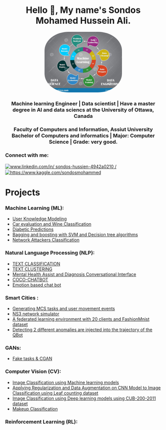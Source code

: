 <h1 align="center">Hello 👋, My name's Sondos Mohamed Hussein Ali.</h1>
<div id="header" align="center">
  <img src=".\Images_pre\ML.jpg" width="250" style="border-radius:31%"/>
</div>
<h3 align="center"> Machine learning Engineer | Data scientist | Have a master degree in AI and data sciencs at the University of Ottawa, Canada</h3>
<h3 align="center"> 
<strong>Faculty of Computers and Information, Assiut University</strong><br/>
	Bachelor of Computers and informatics | Major: Computer Science | Grade: very good. <br/>
	
 </h3>

<h3 align="left">Connect with me:</h3>
<p align="left"> 
<a href="www.linkedin.com/in/ 
sondos-hussien-4942a0210
/" target="blank"><img align="center" src="https://raw.githubusercontent.com/rahuldkjain/github-profile-readme-generator/master/src/images/icons/Social/linked-in-alt.svg" alt="www.linkedin.com/in/ 
sondos-hussien-4942a0210
/" height="30" width="40" /></a>
<a href="https://www.kaggle.com/sondosmohammed" target="blank"><img align="center" src="https://raw.githubusercontent.com/rahuldkjain/github-profile-readme-generator/master/src/images/icons/Social/kaggle.svg" alt="https://www.kaggle.com/sondosmohammed" height="30" width="40" /></a>


# Projects

### Machine Learning (ML):
- [User Knowledge Modeling](https://github.com/SondosMHussein/User-Knowledge-Modeling)
- [Car evaluation and Wine Classification](https://github.com/SondosMHussein/Car-evaluation-and-Wine-Classification)
- [Diabetic Predictions](https://github.com/SondosMHussein/Diabetic_Predictios)
- [Bagging and boosting with SVM and Decision tree algorithms](https://github.com/SondosMHussein/Bagging_and_Boosting_With_SVM_and_DT_algorithms)
- [Network Attackers Classification](https://github.com/SondosMHussein/Network_Attackers_Classifications)
	
### Natural Language Processing (NLP):
- [TEXT CLASSIFICATION](https://github.com/SondosMHussein/TEXT_CLASSIFICATION)
- [TEXT CLUSTERING](https://github.com/SondosMHussein/TEXT_CLUSTERING)
- [Mental Health Assist and Diagnosis Conversational Interface](https://github.com/SondosMHussein/Mental_health_assist_and_diagnosis_conversational_interface)
- [COCO-CHATBOT](https://github.com/SondosMHussein/COCO_CATBOT)
- [Emotion based chat bot](https://github.com/SondosMHussein/Emotion_based_chat_bot)

	
### Smart Cities :
- [Generating MCS tasks and user movement events](https://github.com/SondosMHussein/Generating-MCS-tasks-and-user-movement-events)
- [NS3 network simulator](https://github.com/SondosMHussein/NS3_network_simulator)
- [A federated learning environment with 20 clients and FashionMnist dataset](https://github.com/SondosMHussein/A_federated_Learning_Environment)
- [Detecting 2 different anomalies are injected into the trajectory of the QBot](https://github.com/SondosMHussein/Detecting_Two_anomalies_are_injected_into_trajectory_of_The_QBOT)

### GANs:
- [Fake tasks & CGAN](https://github.com/SondosMHussein/Fake_tasks_and_CGAN)

### Computer Vision (CV):
- [Image Classification using Machine learning models](https://github.com/SondosMHussein/Image_Classification_using_Machine-learning-models)
- [Applying Regularization and Data Augmentation on CNN Model to Image Classification using Leaf counting dataset](https://github.com/SondosMHussein/Applying-Regularization-and-Data-Augmentation-on-CNN-Model-to-Image-Classification-using-Leaf-counti)
- [Image Classification using Deep learning models using CUB-200-2011 dataset](https://github.com/SondosMHussein/Image-Classification-using-Deep-learning-models-using-CUB-200-2011-dataset.)
- [Makeup Classification](https://github.com/SondosMHussein/Makeup-Classification-)
	
### Reinforcement Learning (RL):

